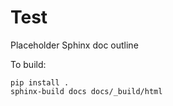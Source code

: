 # Test
Placeholder Sphinx doc outline

To build:
```
pip install .
sphinx-build docs docs/_build/html
```
